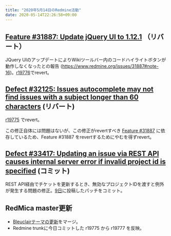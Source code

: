 ```yaml
---
title: "2020年5月14日のRedmine活動"
date: 2020-05-14T22:26:58+09:00
---
```



## [Feature #31887: Update jQuery UI to 1.12.1](https://www.redmine.org/issues/31887) （リバート）

JQuery UIのアップデートによりWikiツールバー内のコードハイライトボタンが動作しなくなったとの報告 (https://www.redmine.org/issues/31887#note-16)。[r19776](https://www.redmine.org/projects/redmine/repository/revisions/19776)でrevert。


## [Defect #32125: Issues autocomplete may not find issues with a subject longer than 60 characters](https://www.redmine.org/issues/32125) (リバート)

[r19775](https://www.redmine.org/projects/redmine/repository/revisions/19775) でrevert。

この修正自体には問題はないが、この修正がrevertすべき [Feature #31887](https://www.redmine.org/issues/31887) に依存しているため、Feature #31887 をrevertするためにやむを得ずrevert。

## [Defect #33417: Updating an issue via REST API causes internal server error if invalid project id is specified](https://www.redmine.org/issues/33417) (コミット)

REST API経由でチケットを更新するとき、無効なプロジェクトIDを渡すと例外が発生する問題の修正。[9日](/posts/2020/05/09/)に投稿したパッチをコミット。

## RedMica master更新

* [Bleuclairテーマの更新](https://github.com/redmica/redmica/pull/45)をマージ。
* Redmine trunkに今日コミットした r19775 から r19777 を反映。